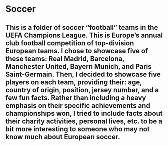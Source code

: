 # Soccer
## This is a folder of soccer “football” teams in the UEFA Champions League. This is Europe’s annual club football competition of top-division European teams. I chose to showcase five of these teams: Real Madrid, Barcelona, Manchester United, Bayern Munich, and Paris Saint-Germain. Then, I decided to showcase five players on each team, providing their: age, country of origin, position, jersey number, and a few fun facts. Rather than including a heavy emphasis on their specific achievements and championships won, I tried to include facts about their charity activities, personal lives, etc. to be a bit more interesting to someone who may not know much about European soccer.

